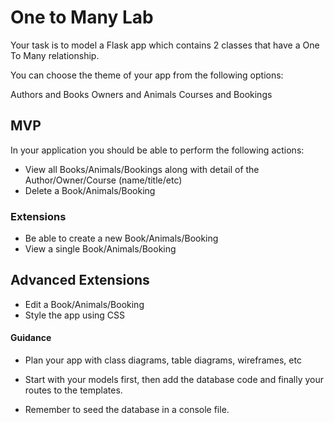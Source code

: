 # One to Many Lab

Your task is to model a Flask app which contains 2 classes that have a One To Many relationship.

You can choose the theme of your app from the following options:

Authors and Books
Owners and Animals
Courses and Bookings

## MVP

In your application you should be able to perform the following actions:

* View all Books/Animals/Bookings along with detail of the Author/Owner/Course (name/title/etc)
* Delete a Book/Animals/Booking

### Extensions

* Be able to create a new Book/Animals/Booking
* View a single Book/Animals/Booking

## Advanced Extensions

* Edit a Book/Animals/Booking
* Style the app using CSS


#### Guidance

* Plan your app with class diagrams, table diagrams, wireframes, etc

* Start with your models first, then add the database code and finally your routes to the templates. 

* Remember to seed the database in a console file.




